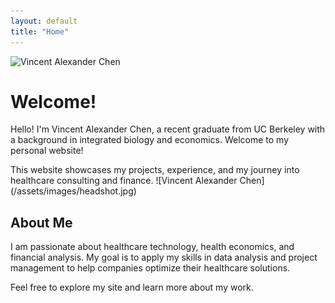 ```yaml
---
layout: default
title: "Home"
---
```


<div class="container">
    <div class="left-column">
        <img src="{{ '/assets/images/profile.jpg' | relative_url }}" alt="Vincent Alexander Chen" class="profile-img">
    </div>
    <div class="right-column">
        <h1>Welcome!</h1>
        <p>Hello! I'm Vincent Alexander Chen, a recent graduate from UC Berkeley with a background in integrated biology and economics. Welcome to my personal website!</p>
    </div>
</div>
This website showcases my projects, experience, and my journey into healthcare consulting and finance.
![Vincent Alexander Chen](/assets/images/headshot.jpg)

## About Me
I am passionate about healthcare technology, health economics, and financial analysis. My goal is to apply my skills in data analysis and project management to help companies optimize their healthcare solutions.

Feel free to explore my site and learn more about my work.
